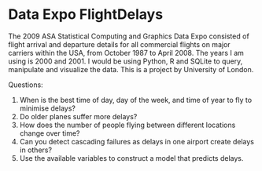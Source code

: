 # Data Expo FlightDelays
The 2009 ASA Statistical Computing and Graphics Data Expo consisted of flight arrival and departure  details for all commercial flights on major carriers within the USA, from October 1987 to April 2008. The years I am using is 2000 and 2001. I would be using Python, R and SQLite to query, manipulate and visualize the data. This is a project by University of London.

Questions:
1. When is the best time of day, day of the week, and time of year to fly to minimise delays?
2. Do older planes suffer more delays?
3. How does the number of people flying between different locations change over time?
4. Can you detect cascading failures as delays in one airport create delays in others?
5. Use the available variables to construct a model that predicts delays.

